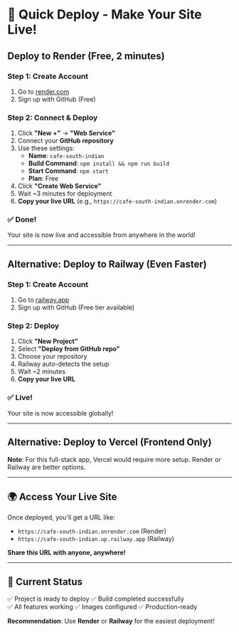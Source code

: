 # 🚀 Quick Deploy - Make Your Site Live!

## Deploy to Render (Free, 2 minutes)

### Step 1: Create Account
1. Go to [render.com](https://render.com)
2. Sign up with GitHub (Free)

### Step 2: Connect & Deploy
1. Click **"New +"** → **"Web Service"**
2. Connect your **GitHub repository**
3. Use these settings:
   - **Name**: `cafe-south-indian`
   - **Build Command**: `npm install && npm run build`
   - **Start Command**: `npm start`
   - **Plan**: Free
4. Click **"Create Web Service"**
5. Wait ~3 minutes for deployment
6. **Copy your live URL** (e.g., `https://cafe-south-indian.onrender.com`)

### ✅ Done!
Your site is now live and accessible from anywhere in the world!

---

## Alternative: Deploy to Railway (Even Faster)

### Step 1: Create Account
1. Go to [railway.app](https://railway.app)
2. Sign up with GitHub (Free tier available)

### Step 2: Deploy
1. Click **"New Project"**
2. Select **"Deploy from GitHub repo"**
3. Choose your repository
4. Railway auto-detects the setup
5. Wait ~2 minutes
6. **Copy your live URL**

### ✅ Live!
Your site is now accessible globally!

---

## Alternative: Deploy to Vercel (Frontend Only)

**Note**: For this full-stack app, Vercel would require more setup. Render or Railway are better options.

---

## 🌍 Access Your Live Site

Once deployed, you'll get a URL like:
- `https://cafe-south-indian.onrender.com` (Render)
- `https://cafe-south-indian.up.railway.app` (Railway)

**Share this URL with anyone, anywhere!**

---

## 🎯 Current Status

✅ Project is ready to deploy
✅ Build completed successfully  
✅ All features working
✅ Images configured
✅ Production-ready

**Recommendation**: Use **Render** or **Railway** for the easiest deployment!

